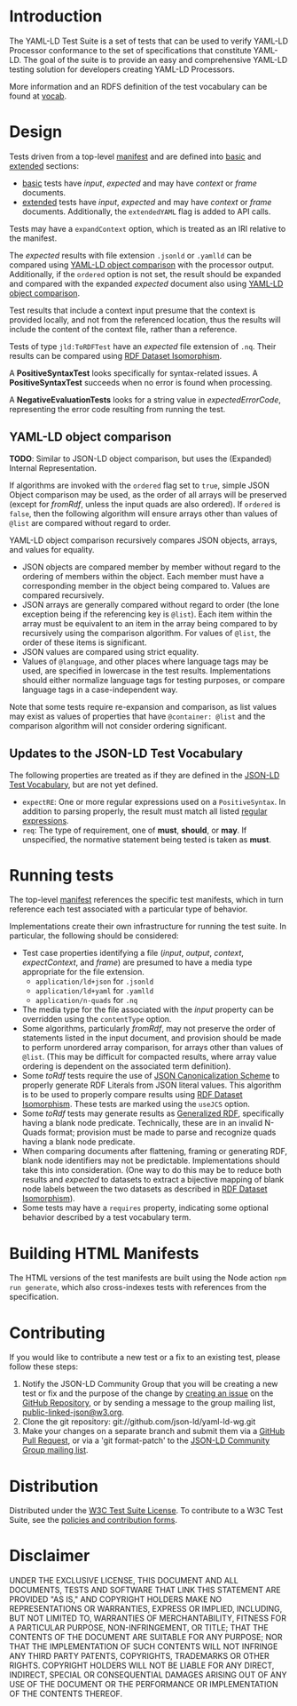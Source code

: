 # Introduction

The YAML-LD Test Suite is a set of tests that can
be used to verify YAML-LD Processor conformance to the set of specifications
that constitute YAML-LD. The goal of the suite is to provide an easy and
comprehensive YAML-LD testing solution for developers creating YAML-LD Processors.

More information and an RDFS definition of the test vocabulary can be found at [vocab](https://w3c.github.io/json-ld-api/tests/vocab).

# Design

Tests driven from a top-level [manifest](manifest.jsonld) and are defined into [basic](manifest.jsonld) and [extended](extended-manifest.jsonld) sections:

* [basic](manifest.jsonld) tests have _input_, _expected_ and may have _context_ or _frame_ documents.
* [extended](extended-manifest.jsonld) tests have _input_, _expected_ and may have _context_ or _frame_ documents. Additionally, the `extendedYAML` flag is added to API calls.

Tests may have a `expandContext` option, which is treated
  as an IRI relative to the manifest.

The _expected_ results with file extension `.jsonld` or `.yamlld` can be compared using [YAML-LD object comparison](#yaml-ld-object-comparison) with the processor output. Additionally, if the `ordered` option is not set, the result should be expanded and compared with the expanded _expected_ document also using [YAML-LD object comparison](#yaml-ld-object-comparison).

Test results that include a context input presume that the context is provided locally, and not from the referenced location, thus the results will include the content of the context file, rather than a reference.

Tests of type `jld:ToRDFTest` have an _expected_ file extension of `.nq`. Their results can be compared using [RDF Dataset Isomorphism](https://www.w3.org/TR/rdf11-concepts/#dfn-dataset-isomorphism).

A **PositiveSyntaxTest** looks specifically for syntax-related issues. A **PositiveSyntaxTest** succeeds when no error is found when processing.

A **NegativeEvaluationTests** looks for a string value in _expectedErrorCode_, representing the error code resulting from running the test.

## YAML-LD object comparison

**TODO**: Similar to JSON-LD object comparison, but uses the (Expanded) Internal Representation.

If algorithms are invoked with the `ordered` flag set to `true`, simple JSON Object comparison may be used, as the order of all arrays will be preserved (except for _fromRdf_, unless the input quads are also ordered). If `ordered` is `false`, then the following algorithm will ensure arrays other than values of `@list` are compared without regard to order.

YAML-LD object comparison recursively compares JSON objects, arrays, and values for equality.

* JSON objects are compared member by member without regard to the ordering of members within the object. Each member must have a corresponding member in the object being compared to. Values are compared recursively.
* JSON arrays are generally compared without regard to order (the lone exception being if the referencing key is `@list`). Each item within the array must be equivalent to an item in the array being compared to by recursively using the comparison algorithm. For values of `@list`, the order of these items is significant.
* JSON values are compared using strict equality.
* Values of `@language`, and other places where language tags may be used, are specified in lowercase in the test results. Implementations should either normalize language tags for testing purposes, or compare language tags in a case-independent way.

Note that some tests require re-expansion and comparison, as list values may exist as values of properties that have `@container: @list` and the comparison algorithm will not consider ordering significant.

## Updates to the JSON-LD Test Vocabulary

The following properties are treated as if they are defined in the [JSON-LD Test Vocabulary](https://w3c.github.io/json-ld-api/tests/vocab), but are not yet defined.

* `expectRE`: One or more regular expressions used on a `PositiveSyntax`. In addition to parsing properly, the result must match all listed [regular expressions](https://developer.mozilla.org/en-US/docs/Web/JavaScript/Guide/Regular_Expressions/Cheatsheet).
* `req`: The type of requirement, one of **must**, **should**, or **may**. If unspecified, the normative statement being tested is taken as **must**.

# Running tests

The top-level [manifest](manifest.jsonld) references the specific test manifests, which in turn reference each test associated with a particular type of behavior.

Implementations create their own infrastructure for running the test suite. In particular, the following should be considered:

* Test case properties identifying a file (_input_, _output_, _context_, _expectContext_, and _frame_) are presumed to have a media type appropriate for the file extension.
  * `application/ld+json` for `.jsonld`
  * `application/ld+yaml` for `.yamlld`
  * `application/n-quads` for `.nq`
* The media type for the file associated with the _input_ property can be overridden using the `contentType` option.
* Some algorithms, particularly _fromRdf_, may not preserve the order of statements listed in the input document, and provision should be made to perform unordered array comparison, for arrays other than values of `@list`. (This may be difficult for compacted results, where array value ordering is dependent on the associated term definition).
* Some _toRdf_ tests require the use of [JSON Canonicalization Scheme](https://tools.ietf.org/html/draft-rundgren-json-canonicalization-scheme-05) to properly generate RDF Literals from JSON literal values. This algorithm is to be used to properly compare results using [RDF Dataset Isomorphism](https://www.w3.org/TR/rdf11-concepts/#dfn-dataset-isomorphism). These tests are marked using the `useJCS` option.
* Some _toRdf_ tests may generate results as [Generalized RDF](https://www.w3.org/TR/rdf11-concepts/#section-generalized-rdf), specifically having a blank node predicate. Technically, these are in an invalid N-Quads format; provision must be made to parse and recognize quads having a blank node predicate.
* When comparing documents after flattening, framing or generating RDF, blank node identifiers may not be predictable. Implementations should take this into consideration. (One way to do this may be to reduce both results and _expected_ to datasets to extract a bijective mapping of blank node labels between the two datasets as described in [RDF Dataset Isomorphism](https://www.w3.org/TR/rdf11-concepts/#dfn-dataset-isomorphism)).
* Some tests may have a `requires` property, indicating some optional behavior described by a test vocabulary term.

# Building HTML Manifests

The HTML versions of the test manifests are built using the Node action `npm run generate`, which also cross-indexes tests with references from the specification.

# Contributing

If you would like to contribute a new test or a fix to an existing test,
please follow these steps:

1. Notify the JSON-LD Community Group that you will be creating
   a new test or fix and the purpose of the change
   by [creating an issue](https://github.com/json-ld/yaml-ld/issues) on the [GitHub Repository](https://github.com/json-ld/yaml-ld),
   or by sending a message to the group mailing list, [public-linked-json@w3.org](mailto:public-linked-json@w3.org).
2. Clone the git repository: git://github.com/json-ld/yaml-ld-wg.git
3. Make your changes on a separate branch and submit them via a [GitHub Pull Request](https://github.com/json-ld/yaml-ld/pulls), or via a 'git format-patch'
   to the [JSON-LD Community Group mailing list](mailto:public-linked-json@w3.org).

# Distribution
  Distributed under the [W3C Test Suite License](http://www.w3.org/Consortium/Legal/2008/04-testsuite-license). To contribute to a W3C Test Suite, see the [policies and contribution forms](http://www.w3.org/2004/10/27-testcases).

# Disclaimer
  UNDER THE EXCLUSIVE LICENSE, THIS DOCUMENT AND ALL DOCUMENTS, TESTS AND SOFTWARE THAT LINK THIS STATEMENT ARE PROVIDED "AS IS," AND COPYRIGHT HOLDERS MAKE NO REPRESENTATIONS OR WARRANTIES, EXPRESS OR IMPLIED, INCLUDING, BUT NOT LIMITED TO, WARRANTIES OF MERCHANTABILITY, FITNESS FOR A PARTICULAR PURPOSE, NON-INFRINGEMENT, OR TITLE; THAT THE CONTENTS OF THE DOCUMENT ARE SUITABLE FOR ANY PURPOSE; NOR THAT THE IMPLEMENTATION OF SUCH CONTENTS WILL NOT INFRINGE ANY THIRD PARTY PATENTS, COPYRIGHTS, TRADEMARKS OR OTHER RIGHTS.
  COPYRIGHT HOLDERS WILL NOT BE LIABLE FOR ANY DIRECT, INDIRECT, SPECIAL OR CONSEQUENTIAL DAMAGES ARISING OUT OF ANY USE OF THE DOCUMENT OR THE PERFORMANCE OR IMPLEMENTATION OF THE CONTENTS THEREOF.
